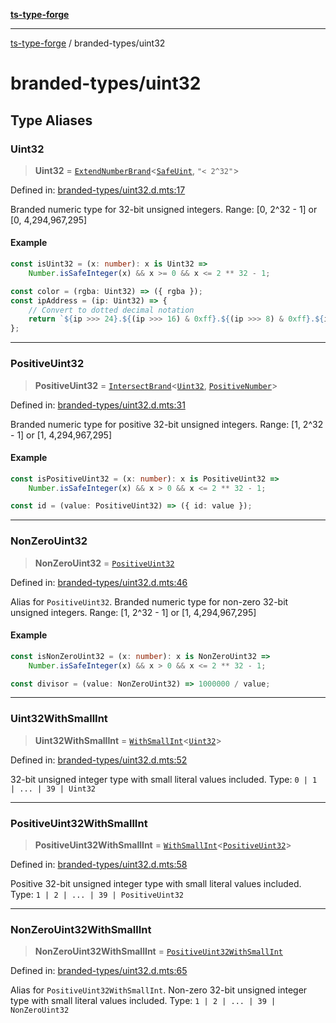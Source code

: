 [**ts-type-forge**](../README.md)

---

[ts-type-forge](../README.md) / branded-types/uint32

# branded-types/uint32

## Type Aliases

### Uint32

> **Uint32** = [`ExtendNumberBrand`](brand/namespaces/TSTypeForgeInternals/README.md#extendnumberbrand)\<[`SafeUint`](safe-int.md#safeuint), `"< 2^32"`\>

Defined in: [branded-types/uint32.d.mts:17](https://github.com/noshiro-pf/ts-type-forge/blob/main/src/branded-types/uint32.d.mts#L17)

Branded numeric type for 32-bit unsigned integers.
Range: [0, 2^32 - 1] or [0, 4,294,967,295]

#### Example

```ts
const isUint32 = (x: number): x is Uint32 =>
    Number.isSafeInteger(x) && x >= 0 && x <= 2 ** 32 - 1;

const color = (rgba: Uint32) => ({ rgba });
const ipAddress = (ip: Uint32) => {
    // Convert to dotted decimal notation
    return `${ip >>> 24}.${(ip >>> 16) & 0xff}.${(ip >>> 8) & 0xff}.${ip & 0xff}`;
};
```

---

### PositiveUint32

> **PositiveUint32** = [`IntersectBrand`](brand/README.md#intersectbrand)\<[`Uint32`](#uint32), [`PositiveNumber`](core.md#positivenumber)\>

Defined in: [branded-types/uint32.d.mts:31](https://github.com/noshiro-pf/ts-type-forge/blob/main/src/branded-types/uint32.d.mts#L31)

Branded numeric type for positive 32-bit unsigned integers.
Range: [1, 2^32 - 1] or [1, 4,294,967,295]

#### Example

```ts
const isPositiveUint32 = (x: number): x is PositiveUint32 =>
    Number.isSafeInteger(x) && x > 0 && x <= 2 ** 32 - 1;

const id = (value: PositiveUint32) => ({ id: value });
```

---

### NonZeroUint32

> **NonZeroUint32** = [`PositiveUint32`](#positiveuint32)

Defined in: [branded-types/uint32.d.mts:46](https://github.com/noshiro-pf/ts-type-forge/blob/main/src/branded-types/uint32.d.mts#L46)

Alias for `PositiveUint32`.
Branded numeric type for non-zero 32-bit unsigned integers.
Range: [1, 2^32 - 1] or [1, 4,294,967,295]

#### Example

```ts
const isNonZeroUint32 = (x: number): x is NonZeroUint32 =>
    Number.isSafeInteger(x) && x > 0 && x <= 2 ** 32 - 1;

const divisor = (value: NonZeroUint32) => 1000000 / value;
```

---

### Uint32WithSmallInt

> **Uint32WithSmallInt** = [`WithSmallInt`](small-int.md#withsmallint)\<[`Uint32`](#uint32)\>

Defined in: [branded-types/uint32.d.mts:52](https://github.com/noshiro-pf/ts-type-forge/blob/main/src/branded-types/uint32.d.mts#L52)

32-bit unsigned integer type with small literal values included.
Type: `0 | 1 | ... | 39 | Uint32`

---

### PositiveUint32WithSmallInt

> **PositiveUint32WithSmallInt** = [`WithSmallInt`](small-int.md#withsmallint)\<[`PositiveUint32`](#positiveuint32)\>

Defined in: [branded-types/uint32.d.mts:58](https://github.com/noshiro-pf/ts-type-forge/blob/main/src/branded-types/uint32.d.mts#L58)

Positive 32-bit unsigned integer type with small literal values included.
Type: `1 | 2 | ... | 39 | PositiveUint32`

---

### NonZeroUint32WithSmallInt

> **NonZeroUint32WithSmallInt** = [`PositiveUint32WithSmallInt`](#positiveuint32withsmallint)

Defined in: [branded-types/uint32.d.mts:65](https://github.com/noshiro-pf/ts-type-forge/blob/main/src/branded-types/uint32.d.mts#L65)

Alias for `PositiveUint32WithSmallInt`.
Non-zero 32-bit unsigned integer type with small literal values included.
Type: `1 | 2 | ... | 39 | NonZeroUint32`
